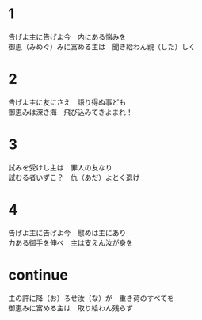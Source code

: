 # 1  
告げよ主に告げよ今　内にある悩みを  
御恵（みめぐ）みに富める主は　聞き給わん親（した）しく  

# 2  
告げよ主に友にさえ　語り得ぬ事ども  
御恵みは深き海　飛び込みてきよまれ！  

# 3  
試みを受けし主は　罪人の友なり  
試むる者いずこ？　仇（あだ）よとく退け  

# 4  
告げよ主に告げよ今　慰めは主にあり  
力ある御手を伸べ　主は支えん汝が身を  

# continue  
主の許に降（お）ろせ汝（な）が　重き荷のすベてを  
御恵みに富める主は　取り給わん残らず  
